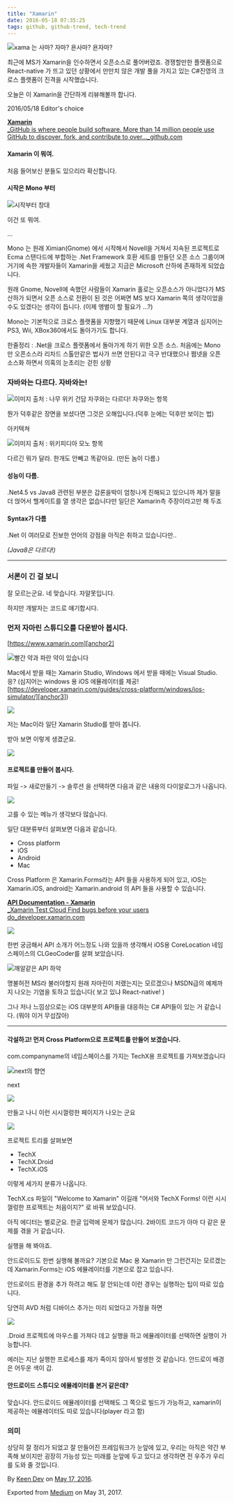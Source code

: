 ```yaml
---
title: "Xamarin"
date: 2016-05-18 07:35:25
tags: github, github-trend, tech-trend 
---
```



![][image0]xama 는 사마? 자마? 욘사마? 욘자마?

최근에 MS가 Xamarin을 인수하면서 오픈소스로 풀어버렸죠. 경쟁할만한 플랫폼으로 React-native 가 뜨고 있던 상황에서 만만치 않은 개발 풀을 가지고 있는 C\#진영의 크로스 플랫폼이 진격을 시작했습니다.

오늘은 이 Xamarin을 간단하게 리뷰해볼까 합니다.

2016/05/18 Editor's choice

[**Xamarin**  
_GitHub is where people build software. More than 14 million people use GitHub to discover, fork, and contribute to over..._github.com][anchor0][][anchor1]

#### Xamarin 이 뭐여.

처음 들어보신 분들도 있으리라 확신합니다.

#### 시작은 Mono 부터

![][image1]시작부터 창대

이건 또 뭐여.

...

Mono 는 원래 Ximian(Gnome) 에서 시작해서 Novell을 거쳐서 지속된 프로젝트로 Ecma 스탠다드에 부합하는 .Net Framework 호환 세트를 만들던 오픈 소스 그룹이며 거기에 속한 개발자들이 Xamarin을 세웠고 지금은 Microsoft 산하에 존재하게 되었습니다.

원래 Gnome, Novell에 속했던 사람들이 Xamarin 홀로는 오픈소스가 아니었다가 MS 산하가 되면서 오픈 소스로 전환이 된 것은 어쩌면 MS 보다 Xamarin 쪽의 생각이었을 수도 있겠다는 생각이 듭니다. (이제 앵벌이 할 필요가 ...?)

Mono는 기본적으로 크로스 플랫폼을 지향했기 때문에 Linux 대부분 계열과 심지어는 PS3, Wii, XBox360에서도 돌아가기도 합니다.

한줄정리 : .Net을 크로스 플랫폼에서 돌아가게 하기 위한 오픈 소스. 처음에는 Mono 만 오픈소스라 리차드 스톨만같은 법사가 쓰면 안된다고 극구 반대했으나 쩜넷을 오픈 소스화 하면서 의혹의 눈초리는 걷힌 상황

### 자바와는 다르다. 자바와는!

![][image2]이미지 출처 : 나무 위키 건담 자쿠와는 다르다! 자쿠와는 항목

뭔가 덕후같은 장면을 보셨다면 그것은 오해입니다.(덕후 눈에는 덕후만 보이는 법)

아키텍쳐

![][image3]이미지 출처 : 위키피디아 모노 항목

다르긴 뭐가 달라. 한개도 안빼고 똑같아요. (만든 놈이 다름.)

#### 성능이 다름.

.Net4.5 vs Java8 관련된 부분은 갑론을박이 엄청나게 진해되고 있으니까 제가 말을 더 얹어서 헬게이트를 열 생각은 없습니다만 일단은 Xamarin측 주장이라고만 해 두죠

#### Syntax가 다름

.Net 이 여러모로 진보한 언어의 강점을 아직은 취하고 있습니다만..

_(Java8은 다르다!)_

---

### 서론이 긴 걸 보니

잘 모르는군요. 네 맞습니다. 자알못입니다.

하지만 개발자는 코드로 얘기합시다.

### 먼저 자마린 스튜디오를 다운받아 봅시다.

[https://www.xamarin.com][anchor2]

![][image4]빨간 약과 파란 약이 있습니다

Mac에서 받을 때는 Xamarin Studio, Windows 에서 받을 때에는 Visual Studio. 응? (심지어는 windows 용 iOS 에뮬레이터를 제공! [https://developer.xamarin.com/guides/cross-platform/windows/ios-simulator/][anchor3])

![][image5]

저는 Mac이라 일단 Xamarin Studio를 받아 봅니다.

받아 보면 이렇게 생겼군요.

![][image6]

#### 프로젝트를 만들어 봅시다.

파일 -\> 새로만들기 -\> 솔루션 을 선택하면 다음과 같은 내용의 다이알로그가 나옵니다.

![][image7]

고를 수 있는 메뉴가 생각보다 많습니다.

일단 대분류부터 살펴보면 다음과 같습니다.

* Cross platform
* iOS
* Android
* Mac

Cross Platform 은 Xamarin.Forms라는 API 들을 사용하게 되어 있고, iOS는 Xamarin.iOS, android는 Xamarin.android 의 API 들을 사용할 수 있습니다.

[**API Documentation - Xamarin**  
_Xamarin Test Cloud Find bugs before your users do_developer.xamarin.com][anchor4][][anchor5]

![][image8]

한번 궁금해서 API 소개가 어느정도 나와 있을까 생각해서 iOS용 CoreLocation 네임스페이스의 CLGeoCoder를 살펴 보았습니다.

![][image9]깨알같은 API 하악

명불허전 MS라 불러야할지 원래 자마린이 저랬는지는 모르겠으나 MSDN급의 예제까지 나오는 기염을 토하고 있습니다( 보고 있냐 React-native! )

그나 저나 느낌상으로는 iOS 대부분의 API들을 대응하는 C\# API들이 있는 거 같습니다. (뭐야 이거 무섭잖아)

---

#### 각설하고! 먼저 Cross Platform으로 프로젝트를 만들어 보겠습니다.

com.companyname의 네임스페이스를 가지는 TechX용 프로젝트를 가져보겠습니다

![][image10]next의 향연

next

![][image11]

만들고 나니 이런 시시껄렁한 페이지가 나오는 군요

![][image12]

프로젝트 트리를 살펴보면

* TechX
* TechX.Droid
* TechX.iOS

이렇게 세가지 분류가 나옵니다.

TechX.cs 파일이 "Welcome to Xamarin" 이길래 "어서와 TechX Forms! 이런 시시껄렁한 프로젝트는 처음이지?" 로 바꿔 보았습니다.

아직 에디터는 별로군요. 한글 입력에 문제가 많습니다. 2바이트 코드가 아마 다 같은 문제를 겪을 거 같습니다.

실행을 해 봐야죠.

안드로이드도 한번 실행해 볼까요? 기본으로 Mac 용 Xamarin 만 그런건지는 모르겠는데 Xamarin.Forms는 iOS 에뮬레이터를 기본으로 잡고 있습니다.

안드로이드 환경을 추가 하려고 해도 잘 안되는데 이런 경우는 실행하는 팁이 따로 있습니다.

당연히 AVD 처럼 디바이스 추가는 미리 되었다고 가정을 하면

![][image13]

.Droid 프로젝트에 마우스를 가져다 데고 실행을 하고 에뮬레이터를 선택하면 실행이 가능합니다.

에러는 지난 실행한 프로세스를 제가 죽이지 않아서 발생한 것 같습니다. 안드로이 배경은 어두운 색이 갑.

#### 안드로이드 스튜디오 에뮬레이터를 본거 같은데?

맞습니다. 안드로이드 에뮬레이터를 선택해도 그 쪽으로 빌드가 가능하고, xamarin이 제공하는 에뮬레이터도 따로 있습니다(player 라고 함)

### 의미

상당히 잘 정리가 되었고 잘 만들어진 프레임워크가 눈앞에 있고, 우리는 아직은 약간 부족해 보이지만 굉장히 가능성 있는 미래를 눈앞에 두고 있다고 생각하면 전 우주가 우리를 도와 줄 것입니다.

By [Keen Dev][anchor6] on [May 17, 2016][anchor7].

Exported from [Medium][anchor8] on May 31, 2017\.


[anchor0]: https://github.com/xamarin "https://github.com/xamarin"
[anchor1]: https://github.com/xamarin
[anchor2]: https://www.xamarin.com
[anchor3]: https://developer.xamarin.com/guides/cross-platform/windows/ios-simulator/
[anchor4]: https://developer.xamarin.com/api/ "https://developer.xamarin.com/api/"
[anchor5]: https://developer.xamarin.com/api/
[anchor6]: https://medium.com/@keendev
[anchor7]: https://medium.com/p/58baa50476af
[anchor8]: https://medium.com


[image0]: /images/1*okYHYWItvf9aT6l6EdBXlw.png
[image1]: /images/1*9567XPNGbsDyLug5vh85HQ.png
[image2]: /images/0*C43vCXfDTgTEezOx.jpg
[image3]: /images/0*-DA91S640MI8h3qy.png
[image4]: /images/1*izlfKTM9jwetC_Lub2HHPg.png
[image5]: /images/1*aY0v51tcksQPyIBWpszksQ.png
[image6]: /images/1*Q-FEbIhXC9U6SMj-cMi4Zg.png
[image7]: /images/1*u0IamEycryFijuXRjYHVDQ.png
[image8]: /images/1*r4fxdR3iMSomtjCjDcTCLA.png
[image9]: /images/1*R-ZUd85sQKR-ieePe66doQ.png
[image10]: /images/1*IhDd9To4wqidYUzinGAPIA.png
[image11]: /images/1*QLFHQfFt6oQ1wf1mvBi8vg.png
[image12]: /images/1*RXnbnr4TwUMvRVrdYIQcSg.png
[image13]: /images/1*Vr5sFW7Omh6Zk4oCjtekQg.pn